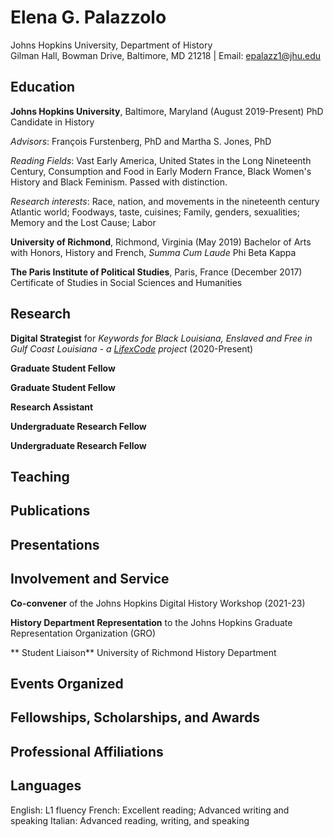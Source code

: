 # Elena G. Palazzolo

Johns Hopkins University, Department of History  
Gilman Hall, Bowman Drive, Baltimore, MD 21218 | Email: [epalazz1@jhu.edu](epalazz1@jhu.edu)


## Education

**Johns Hopkins University**, Baltimore, Maryland (August 2019-Present)
PhD Candidate in History

*Advisors*: François Furstenberg, PhD and Martha S. Jones, PhD

*Reading Fields*: Vast Early America, United States in the Long Nineteenth Century, Consumption and Food in Early Modern France, Black Women's History and Black Feminism. Passed with distinction.

*Research interests*: Race, nation, and movements in the nineteenth century Atlantic world; Foodways, taste, cuisines; Family, genders, sexualities; Memory and the Lost Cause; Labor

**University of Richmond**, Richmond, Virginia (May 2019)
Bachelor of Arts with Honors, History and French, *Summa Cum Laude*
Phi Beta Kappa

**The Paris Institute of Political Studies**, Paris, France (December 2017)
Certificate of Studies in Social Sciences and Humanities


## Research

**Digital Strategist** for *Keywords for Black Louisiana, Enslaved and Free in Gulf Coast Louisiana - a [LifexCode](https://www.lifexcode.org/) project* (2020-Present)

**Graduate Student Fellow**

**Graduate Student Fellow**

**Research Assistant**

**Undergraduate Research Fellow**

**Undergraduate Research Fellow**


## Teaching


## Publications


## Presentations


## Involvement and Service

**Co-convener** of the Johns Hopkins Digital History Workshop (2021-23)

**History Department Representation** to the Johns Hopkins Graduate Representation Organization (GRO)

** Student Liaison** University of Richmond History Department


## Events Organized


## Fellowships, Scholarships, and Awards


## Professional Affiliations


## Languages

English: L1 fluency
French: Excellent reading; Advanced writing and speaking
Italian: Advanced reading, writing, and speaking


